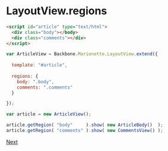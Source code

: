 # LayoutView.regions

```html
<script id="article" type="text/html">
  <div class="body"></body>
  <div class="comments"></div>
</script>
```

```javascript
var ArticleView = Backbone.Marionette.LayoutView.extend({
  
  template: "#article",
  
  regions: {
    body: ".body",
    comments: ".comments"
  }

});

var article = new ArticleView();

article.getRegion( "body"     ).show( new ArticleBody()  );
article.getRegion( "comments" ).show( new CommentsView() );
```

[Next](../008%20Object)